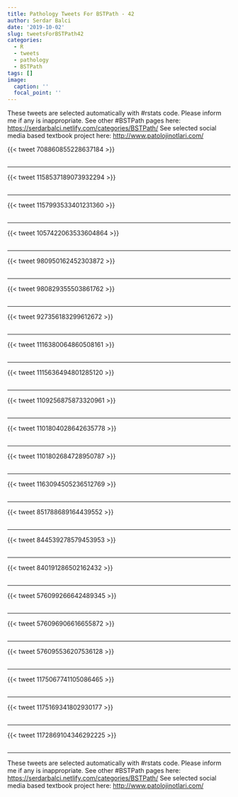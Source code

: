 ```yaml
---
title: Pathology Tweets For BSTPath - 42
author: Serdar Balci
date: '2019-10-02'
slug: tweetsForBSTPath42
categories:
  - R
  - tweets
  - pathology
  - BSTPath
tags: []
image:
  caption: ''
  focal_point: ''
---
```



These tweets are selected automatically with #rstats code. Please inform me if any is inappropriate.
See other #BSTPath pages here: https://serdarbalci.netlify.com/categories/BSTPath/ 
See selected social media based textbook project here: http://www.patolojinotlari.com/

{{< tweet 708860855228637184 >}}
<br>
<br>
<hr>
{{< tweet 1158537189073932294 >}}
<br>
<br>
<hr>
{{< tweet 1157993533401231360 >}}
<br>
<br>
<hr>
{{< tweet 1057422063533604864 >}}
<br>
<br>
<hr>
{{< tweet 980950162452303872 >}}
<br>
<br>
<hr>
{{< tweet 980829355503861762 >}}
<br>
<br>
<hr>
{{< tweet 927356183299612672 >}}
<br>
<br>
<hr>
{{< tweet 1116380064860508161 >}}
<br>
<br>
<hr>
{{< tweet 1115636494801285120 >}}
<br>
<br>
<hr>
{{< tweet 1109256875873320961 >}}
<br>
<br>
<hr>
{{< tweet 1101804028642635778 >}}
<br>
<br>
<hr>
{{< tweet 1101802684728950787 >}}
<br>
<br>
<hr>
{{< tweet 1163094505236512769 >}}
<br>
<br>
<hr>
{{< tweet 851788689164439552 >}}
<br>
<br>
<hr>
{{< tweet 844539278579453953 >}}
<br>
<br>
<hr>
{{< tweet 840191286502162432 >}}
<br>
<br>
<hr>
{{< tweet 576099266642489345 >}}
<br>
<br>
<hr>
{{< tweet 576096906616655872 >}}
<br>
<br>
<hr>
{{< tweet 576095536207536128 >}}
<br>
<br>
<hr>
{{< tweet 1175067741105086465 >}}
<br>
<br>
<hr>
{{< tweet 1175169341802930177 >}}
<br>
<br>
<hr>
{{< tweet 1172869104346292225 >}}
<br>
<br>
<hr>


These tweets are selected automatically with #rstats code. Please inform me if any is inappropriate.
See other #BSTPath pages here: https://serdarbalci.netlify.com/categories/BSTPath/ 
See selected social media based textbook project here: http://www.patolojinotlari.com/
